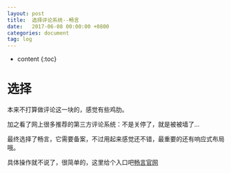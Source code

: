 ```yaml
---
layout: post
title:  选择评论系统--畅言
date:   2017-06-08 00:00:00 +0800
categories: document
tag: log
---
```


* content
{:toc}


选择
====================================

本来不打算做评论这一块的，感觉有些鸡肋。

加之看了网上很多推荐的第三方评论系统：不是关停了，就是被被墙了...

最终选择了畅言，它需要备案，不过用起来感觉还不错，最重要的还有响应式布局哦。

具体操作就不说了，很简单的，这里给个入口吧<a href="http://changyan.kuaizhan.com/" target="_blank">畅言官网</a>
